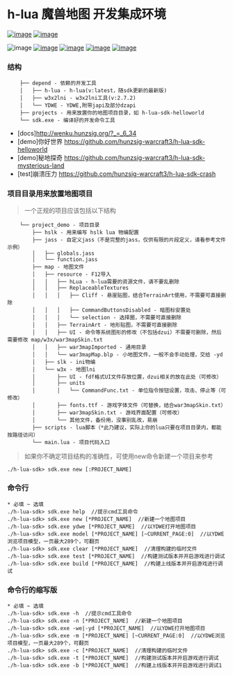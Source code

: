 # h-lua 魔兽地图 开发集成环境

[![image](https://img.shields.io/badge/English-EN_US-blue.svg)](https://github.com/hunzsig-warcraft3/h-lua-sdk/blob/main/README_EN-US.md)
[![image](https://img.shields.io/badge/繁体中文-ZH_TW-blue.svg)](https://github.com/hunzsig-warcraft3/h-lua-sdk/blob/main/README_ZH-TW.md)

![image](https://img.shields.io/badge/license-MIT-blue.svg)
[![image](https://img.shields.io/badge/doc-技术文档-blue.svg)](http://wenku.hunzsig.org/?_=_6_34)
[![image](https://img.shields.io/badge/hLua-v2.alpha-orange.svg)](https://github.com/hunzsig-warcraft3/h-lua)
[![image](https://img.shields.io/badge/Author-hunzsig-red.svg)](https://www.hunzsig.com)
[![image](https://img.shields.io/badge/QQ-325338043-green.svg)](https://qm.qq.com/cgi-bin/qm/qr?k=NYlOpKUo9vEUQ3gN_UBvRUci9avq0tqB&jump_from=webapi)

### 结构
```
    ├── depend - 依赖的开发工具
    │   ├── h-lua - h-lua(v:latest，随sdk更新的最新版)
    │   ├── w3x2lni - w3x2lni工具(v:2.7.2)
    │   └── YDWE - YDWE,附带japi及部分dzapi
    ├── projects - 用来放置你的地图项目目录，如 h-lua-sdk-helloworld
    └── sdk.exe - 编译好的开发命令工具
```

 * [docs]http://wenku.hunzsig.org/?_=_6_34
 * [demo]你好世界 https://github.com/hunzsig-warcraft3/h-lua-sdk-helloworld
 * [demo]秘地探奇 https://github.com/hunzsig-warcraft3/h-lua-sdk-mysterious-land
 * [test]崩溃压力 https://github.com/hunzsig-warcraft3/h-lua-sdk-crash

### 项目目录用来放置地图项目
> 一个正规的项目应该包括以下结构
```
    └── project_demo - 项目目录
        ├── hslk - 用来编写 hslk lua 物编配置
        ├── jass - 自定义jass（不是完整的jass，仅供有限的片段定义，请看参考文件示例）
        │   ├── globals.jass
        │   └── function.jass
        ├── map - 地图文件
        │   ├── resource - F12导入
        │   │   ├── hLua - h-lua需要的资源文件，请不要乱删除
        │   │   ├── ReplaceableTextures
        │   │   │   ├── Cliff - 悬崖贴图，结合TerrainArt使用，不需要可直接删除
        │   │   │   ├── CommandButtonsDisabled - 暗图标安置处
        │   │   │   └── selection - 选择圈，不需要可直接删除
        │   │   ├── TerrainArt - 地形贴图，不需要可直接删除
        │   │   ├── UI - 命令等系统图形的修改（不包括dzui）不需要可删除，然后需要修改 map/w3x/war3mapSkin.txt
        │   │   ├── war3mapImported - 通用目录
        │   │   └── war3mapMap.blp - 小地图文件，一般不会手动处理，交给 -yd
        │   ├── slk - ini物编
        │   └── w3x - 地图lni
        │       ├── UI - fdf格式UI文件存放位置，dzui相关的放在此处（可修改）
        │       ├── units
        │       │   └── CommandFunc.txt - 单位指令按钮设置，攻击、停止等（可修改）
        │       ├── fonts.ttf - 游戏字体文件（可替换，结合war3mapSkin.txt）
        │       ├── war3mapSkin.txt - 游戏界面配置（可修改）
        │       └── 其他文件，备份用，没事别乱改，易崩
        ├── scripts - lua脚本（*此乃建议，实际上你的lua只要在项目目录内，都能按路径访问）
        └── main.lua - 项目代码入口
```
> 如果你不确定项目结构的准确性，可使用new命令新建一个项目来参考
```
./h-lua-sdk> sdk.exe new [:PROJECT_NAME]
```

### 命令行
```
* 必填 ~ 选填
./h-lua-sdk> sdk.exe help  //提示cmd工具命令
./h-lua-sdk> sdk.exe new [*PROJECT_NAME]  //新建一个地图项目
./h-lua-sdk> sdk.exe ydwe [*PROJECT_NAME]  //以YDWE打开地图项目
./h-lua-sdk> sdk.exe model [*PROJECT_NAME] [~CURRENT_PAGE:0]  //以YDWE浏览项目模型，一页最大289个，可翻页
./h-lua-sdk> sdk.exe clear [*PROJECT_NAME]  //清理构建的临时文件
./h-lua-sdk> sdk.exe test [*PROJECT_NAME]  //构建测试版本并开启游戏进行调试
./h-lua-sdk> sdk.exe build [*PROJECT_NAME]  //构建上线版本并开启游戏进行调试
```

### 命令行的缩写版
```
* 必填 ~ 选填
./h-lua-sdk> sdk.exe -h  //提示cmd工具命令
./h-lua-sdk> sdk.exe -n [*PROJECT_NAME]  //新建一个地图项目
./h-lua-sdk> sdk.exe -we|-yd [*PROJECT_NAME]  //以YDWE打开地图项目
./h-lua-sdk> sdk.exe -m [*PROJECT_NAME] [~CURRENT_PAGE:0]  //以YDWE浏览项目模型，一页最大289个，可翻页
./h-lua-sdk> sdk.exe -c [*PROJECT_NAME]  //清理构建的临时文件
./h-lua-sdk> sdk.exe -t [*PROJECT_NAME]  //构建测试版本并开启游戏进行调试
./h-lua-sdk> sdk.exe -b [*PROJECT_NAME]  //构建上线版本并开启游戏进行调试1
```
